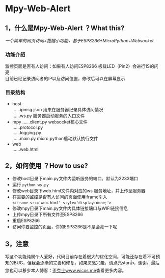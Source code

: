 # Mpy-Web-Alert
## 1，什么是Mpy-Web-Alert ？What this?
*一个简单的网页访问+提醒小功能，基于ESP8266+MicroPython+Websocket*  
### 功能介绍
监控页面是否有人访问：如果有人访问ESP8266 板载LED（Pin2）会进行1S的闪亮  
目前已经记录访问者的IP以及访问位置，修改后可以在屏幕显示
### 目录结构
- host  
......ipmsg.json 用来在服务器记录具体访问情况  
......ws.py 服务器启动服务的入口文件  
- mpy
......client.py websocket核心文件  
......protocol.py  
......logging.py  
......main.py  micro python启动默认执行文件
- web  
......web.html
## 2，如何使用 ？How to use?
- 修改host目录下main.py文件内监听服务的端口，默认为2233端口
- 运行 ```python ws.py```
- 修改web目录下web.html文件内对应的ws 服务地址，并上传至服务器
- 在需要的监控是否有人访问的页面使用iframe引入  
```<iframe src='web.html' style='display:none;'>```
- 修改mpy目录下main.py文件内具体链接端口与WIFI链接信息
- 上传mpy目录下所有文件至ESP8266
- 重启ESP8266
- 访问你要监控的页面，你的ESP8266是不是会亮一下呢
## 3，注意
写这个功能纯属个人爱好，代码目前存在着很大的优化空间，可能还存在着不可预知的BUG，但我会逐渐的完善和修复。如果您感兴趣，请点亮star👍，谢谢。最后您也可以移步本人博客：[歪克士www.wicos.me](https://www.wicos.me)查看更多内容。
